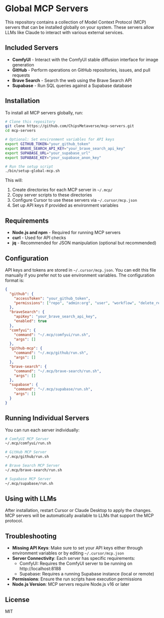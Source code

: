 # Global MCP Servers

This repository contains a collection of Model Context Protocol (MCP) servers that can be installed globally on your system. These servers allow LLMs like Claude to interact with various external services.

## Included Servers

- **ComfyUI** - Interact with the ComfyUI stable diffusion interface for image generation
- **GitHub** - Perform operations on GitHub repositories, issues, and pull requests
- **Brave Search** - Search the web using the Brave Search API
- **Supabase** - Run SQL queries against a Supabase database

## Installation

To install all MCP servers globally, run:

```bash
# Clone this repository
git clone https://github.com/ChipsMetaverse/mcp-servers.git
cd mcp-servers

# Optional: Set environment variables for API keys
export GITHUB_TOKEN="your_github_token"
export BRAVE_SEARCH_API_KEY="your_brave_search_api_key"
export SUPABASE_URL="your_supabase_url"
export SUPABASE_KEY="your_supabase_anon_key"

# Run the setup script
./bin/setup-global-mcp.sh
```

This will:

1. Create directories for each MCP server in `~/.mcp/`
2. Copy server scripts to these directories
3. Configure Cursor to use these servers via `~/.cursor/mcp.json`
4. Set up API keys if provided as environment variables

## Requirements

- **Node.js and npm** - Required for running MCP servers
- **curl** - Used for API checks
- **jq** - Recommended for JSON manipulation (optional but recommended)

## Configuration

API keys and tokens are stored in `~/.cursor/mcp.json`. You can edit this file manually if you prefer not to use environment variables. The configuration format is:

```json
{
  "github": {
    "accessToken": "your_github_token",
    "permissions": ["repo", "admin:org", "user", "workflow", "delete_repo"]
  },
  "braveSearch": {
    "apiKey": "your_brave_search_api_key",
    "enabled": true
  },
  "comfyui": {
    "command": "~/.mcp/comfyui/run.sh",
    "args": []
  },
  "github-mcp": {
    "command": "~/.mcp/github/run.sh",
    "args": []
  },
  "brave-search": {
    "command": "~/.mcp/brave-search/run.sh",
    "args": []
  },
  "supabase": {
    "command": "~/.mcp/supabase/run.sh",
    "args": []
  }
}
```

## Running Individual Servers

You can run each server individually:

```bash
# ComfyUI MCP Server
~/.mcp/comfyui/run.sh

# GitHub MCP Server
~/.mcp/github/run.sh

# Brave Search MCP Server
~/.mcp/brave-search/run.sh

# Supabase MCP Server
~/.mcp/supabase/run.sh
```

## Using with LLMs

After installation, restart Cursor or Claude Desktop to apply the changes. MCP servers will be automatically available to LLMs that support the MCP protocol.

## Troubleshooting

- **Missing API Keys**: Make sure to set your API keys either through environment variables or by editing `~/.cursor/mcp.json`
- **Server Connectivity**: Each server has specific requirements:
  - ComfyUI: Requires the ComfyUI server to be running on http://localhost:8188
  - Supabase: Requires a running Supabase instance (local or remote)
- **Permissions**: Ensure the run scripts have execution permissions
- **Node.js Version**: MCP servers require Node.js v16 or later

## License

MIT 